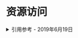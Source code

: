 # 资源访问

<details>
<summary>引用参考 - 2019年6月19日</summary>

- [ReactNative 本地资源文件](https://liruwei.github.io/2017/08/02/ReactNative-%E6%9C%AC%E5%9C%B0%E8%B5%84%E6%BA%90%E6%96%87%E4%BB%B6/#ios%E8%B5%84%E6%BA%90%E6%96%87%E4%BB%B6)
<details>
